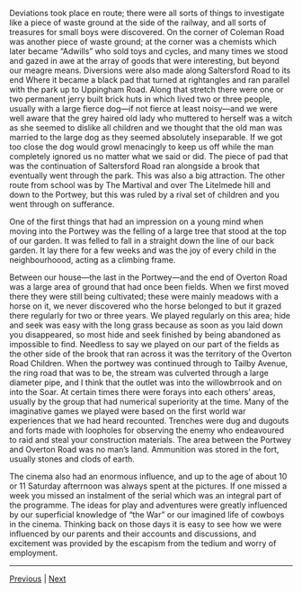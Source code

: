 Deviations took place en route; there were all sorts of things to investigate like a piece of waste ground at the side of the railway, and all sorts of treasures for small boys were discovered. On the corner of Coleman Road was another piece of waste ground; at the corner was a chemists which later became “Adwills” who sold toys and cycles, and many times we stood and gazed in awe at the array of goods that were interesting, but beyond our meagre means. Diversions were also made along Saltersford Road to its end Where it became a black pad that turned at rightangles and ran parallel with the park up to Uppingham Road. Along that stretch there were one or two permanent jerry built brick huts in which lived two or three people, usually with a large fierce dog—if not fierce at least noisy—and we were well aware that the grey haired old lady who muttered to herself was a witch as she seemed to dislike all children and we thought that the old man was married to the large dog as they seemed absolutely inseparable. If we got too close the dog would growl menacingly to keep us off while the man completely ignored us no matter what we said or did. The piece of pad that was the continuation of Saltersford Road ran alongside a brook that eventually went through the park. This was also a big attraction. The other route from school was by The Martival and over The Litelmede hill and down to the Portwey, but this was ruled by a rival set of children and you went through on sufferance.

One of the first things that had an impression on a young mind when moving into the Portwey was the felling of a large tree that stood at the top of our garden. It was felled to fall in a straight down the line of our back garden. It lay there for a few weeks and was the joy of every child in the neighbourhoood, acting as a climbing frame.

Between our house—the last in the Portwey—and the end of Overton Road was a large area of ground that had once been fields. When we first moved there they were still being cultivated; these were mainly meadows with a horse on it, we never discovered who the horse belonged to but it grazed there regularly for two or three years. We played regularly on this area; hide and seek was easy with the long grass because as soon as you laid down you disappeared, so most hide and seek finished by being abandoned as impossible to find. Needless to say we played on our part of the fields as the other side of the brook that ran across it was the territory of the Overton Road Children. When the portwey was continued through to Tailby Avenue, the ring road that was to be, the stream was culverted through a large diameter pipe, and I think that the outlet was into the willowbrrook and on into the Soar. At certain times there were forays into each others’ areas, usually by the group that had numerical superiority at the time. Many of the imaginative games we played were based on the first world war experiences that we had heard recounted. Trenches were dug and dugouts and forts made with loopholes for observing the enemy who endeavoured to raid and steal your construction materials. The area between the Portwey and Overton Road was no man’s land. Ammunition was stored in the fort, usually stones and clods of earth.

The cinema also had an enormous influence, and up to the age of about 10 or 11 Saturday afterrnoon was always spent at the pictures. If one missed a week you missed an instalment of the serial which was an integral part of the programme. The ideas for play and adventures were greatly influenced by our superficial knowledge of “the War” or our imagined life of cowboys in the cinema. Thinking back on those days it is easy to see how we were influenced by our parents and their accounts and discussions, and excitement was provided by the escapism from the tedium and worry of employment.

---

<a href="./WAE-17.html">Previous</a> | <a href="./WAE-19.html">Next</a>
